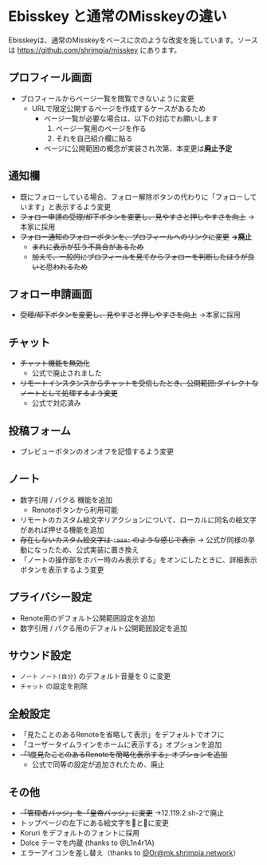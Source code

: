 # Ebisskey と通常のMisskeyの違い

Ebisskeyは、通常のMisskeyをベースに次のような改変を施しています。ソースは https://github.com/shrimpia/misskey にあります。

## プロフィール画面

* プロフィールからページ一覧を閲覧できないように変更
  * URLで限定公開するページを作成するケースがあるため
	* ページ一覧が必要な場合は、以下の対応でお願いします
	  1. ページ一覧用のページを作る
		2. それを自己紹介欄に貼る
	* ページに公開範囲の概念が実装され次第、本変更は**廃止予定**

## 通知欄

* 既にフォローしている場合、フォロー解除ボタンの代わりに「フォローしています」と表示するよう変更
* ~~フォロー申請の受理/却下ボタンを変更し、見やすさと押しやすさを向上~~ →本家に採用
* ~~フォロー通知のフォローボタンを、プロフィールへのリンクに変更~~ **→廃止**
	* ~~まれに表示が狂う不具合があるため~~
	* ~~加えて、一般的にプロフィールを見てからフォローを判断したほうが良いと思われるため~~

## フォロー申請画面

* ~~受理/却下ボタンを変更し、見やすさと押しやすさを向上~~ →本家に採用

## チャット

* ~~チャット機能を無効化~~
  * 公式で廃止されました
* ~~リモートインスタンスからチャットを受信したとき、公開範囲:ダイレクトなノートとして処理するよう変更~~
  * 公式で対応済み

## 投稿フォーム

* プレビューボタンのオンオフを記憶するよう変更

## ノート

* 数字引用 / パクる 機能を追加
  * Renoteボタンから利用可能
* リモートのカスタム絵文字リアクションについて、ローカルに同名の絵文字があれば押せる機能を追加
* ~~存在しないカスタム絵文字は `:aaa:` のような感じで表示~~ → 公式が同様の挙動になったため、公式実装に置き換え
* 「ノートの操作部をホバー時のみ表示する」をオンにしたときに、詳細表示ボタンを表示するよう変更

## プライバシー設定

* Renote用のデフォルト公開範囲設定を追加
* 数字引用 / パクる用のデフォルト公開範囲設定を追加

## サウンド設定

* `ノート` `ノート(自分)` のデフォルト音量を 0 に変更
* `チャット` の設定を削除

## 全般設定

* 「見たことのあるRenoteを省略して表示」をデフォルトでオフに
* 「ユーザータイムラインをホームに表示する」オプションを追加
* ~~「1度見たことのあるRenoteを簡略化表示する」オプションを追加~~
  * 公式で同等の設定が追加されたため、廃止

## その他

* ~~「管理者バッジ」を「皇帝バッジ」に変更~~ →12.119.2.sh-2で廃止
* トップページの左下にある絵文字を🦐と🍤に変更
* Koruri をデフォルトのフォントに採用
* Dolce テーマを内蔵 (thanks to @L1n4r1A)
* エラーアイコンを差し替え（thanks to [@Or@mk.shrimpia.network](https://mk.shrimpia.network/@Or)）
